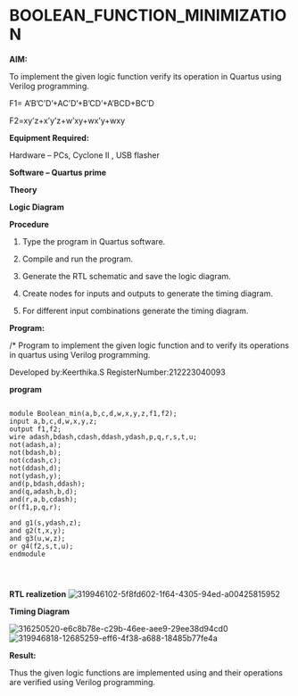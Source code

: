 # BOOLEAN_FUNCTION_MINIMIZATION

**AIM:**

To implement the given logic function verify its operation in Quartus using Verilog programming.

F1= A’B’C’D’+AC’D’+B’CD’+A’BCD+BC’D 

F2=xy’z+x’y’z+w’xy+wx’y+wxy

**Equipment Required:**

Hardware – PCs, Cyclone II , USB flasher

**Software – Quartus prime**

**Theory**

**Logic Diagram**

**Procedure**

1.	Type the program in Quartus software.

2.	Compile and run the program.

3.	Generate the RTL schematic and save the logic diagram.

4.	Create nodes for inputs and outputs to generate the timing diagram.

5.	For different input combinations generate the timing diagram.


**Program:**

/* Program to implement the given logic function and to verify its operations in quartus using Verilog programming. 

Developed by:Keerthika.S
RegisterNumber:212223040093

**program**

```

module Boolean_min(a,b,c,d,w,x,y,z,f1,f2);
input a,b,c,d,w,x,y,z;
output f1,f2;
wire adash,bdash,cdash,ddash,ydash,p,q,r,s,t,u;
not(adash,a);
not(bdash,b);
not(cdash,c);
not(ddash,d);
not(ydash,y);
and(p,bdash,ddash);
and(q,adash,b,d);
and(r,a,b,cdash);
or(f1,p,q,r);

and g1(s,ydash,z);
and g2(t,x,y);
and g3(u,w,z);
or g4(f2,s,t,u);
endmodule




```
**RTL realizetion**
![319946102-5f8fd602-1f64-4305-94ed-a00425815952](https://github.com/keerthigasudhagar/BOOLEAN_FUNCTION_MINIMIZATION/assets/163229129/4629493a-2f5c-43e2-9fbc-51c3fccbe744)


**Timing Diagram**

![316250520-e6c8b78e-c29b-46ee-aee9-29ee38d94cd0](https://github.com/keerthigasudhagar/BOOLEAN_FUNCTION_MINIMIZATION/assets/163229129/6391d811-af51-4e18-9461-3a68d1967d1a)
![319946818-12685259-eff6-4f38-a688-18485b77fe4a](https://github.com/keerthigasudhagar/BOOLEAN_FUNCTION_MINIMIZATION/assets/163229129/e308d527-5cc9-45ee-831a-84be836349d4)

**Result:**

Thus the given logic functions are implemented using and their operations are verified using Verilog programming.
